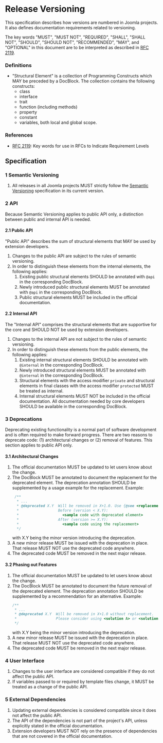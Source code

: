# Release Versioning

This specification describes how versions are numbered in Joomla projects. It also defines documentation requirements
related to versioning.

The key words "MUST", "MUST NOT", "REQUIRED", "SHALL", "SHALL NOT", "SHOULD",
"SHOULD NOT", "RECOMMENDED", "MAY", and "OPTIONAL" in this document are to be interpreted as described in [RFC 2119][].

[RFC 2119]: https://www.rfc-editor.org/rfc/rfc2119.html

### Definitions

* "Structural Element" is a collection of Programming Constructs which MAY be preceded by a DocBlock. The collection
  contains the following constructs:
    * class
    * interface
    * trait
    * function (including methods)
    * property
    * constant
    * variables, both local and global scope.

### References

- [RFC 2119][]: Key words for use in RFCs to Indicate Requirement Levels

## Specification

### 1 Semantic Versioning

1. All releases in all Joomla projects MUST strictly follow the [Semantic Versioning](Semver) specification in its
   current version.

[Semver]: https://github.com/semver/semver/blob/master/semver.md

### 2 API

Because Semantic Versioning applies to public API only, a distinction between public and internal API is needed.

#### 2.1 Public API

"Public API" describes the sum of structural elements that MAY be used by extension developers.

1. Changes to the public API are subject to the rules of semantic versioning.
2. In order to distinguish these elements from the internal elements, the following applies:
    1. Existing public structural elements SHOULD be annotated with `@api` in the corresponding DocBlock.
    1. Newly introduced public structural elements MUST be annotated with `@api` in the corresponding DocBlock.
    2. Public structural elements MUST be included in the official documentation.

#### 2.2 Internal API

The "Internal API" comprises the structural elements that are supportive for the core and SHOULD NOT be used by
extension developers.

1. Changes to the internal API are not subject to the rules of semantic versioning.
2. In order to distinguish these elements from the public elements, the following applies:
    1. Existing internal structural elements SHOULD be annotated with `@internal` in the corresponding DocBlock.
    1. Newly introduced structural elements MUST be annotated with `@internal` in the corresponding DocBlock.
    2. Structural elements with the access modifier `private` and structural elements in final classes with the access
       modifier `protected` MUST be treated as internal.
    3. Internal structural elements MUST NOT be included in the official documentation. All documentation needed by core
       developers SHOULD be available in the corresponding DocBlock.

### 3 Deprecations

Deprecating existing functionality is a normal part of software development and is often required to make forward
progress. There are two reasons to deprecate code: (1) architectural changes or (2) removal of features. This section
applies to public API only.

#### 3.1 Architectural Changes

1. The official documentation MUST be updated to let users know about the change.
2. The DocBlock MUST be annotated to document the replacement for the deprecated element. The deprecation annotation
   SHOULD be supplemented by a usage example for the replacement. Example:
   ```php
    /**
     * ...
     * @deprecated X.Y  Will be removed in X+1.0. Use {@see <replacement>} instead.
     *                  Before (version < X.Y):
     *                    <sample code with deprecated element>
     *                  After (version >= X.Y):
     *                    <sample code using the replacement>
     */
   ```
   with X.Y being the minor version introducing the deprecation.
3. A new minor release MUST be issued with the deprecation in place. That release MUST NOT use the deprecated code
   anywhere.
4. The deprecated code MUST be removed in the next major release.

#### 3.2 Phasing out Features

1. The official documentation MUST be updated to let users know about the change.
2. The DocBlock MUST be annotated to document the future removal of the deprecated element. The deprecation annotation
   SHOULD be supplemented by a recommendation for an alternative. Example:
   ```php
   /**
    * ...
    * @deprecated X.Y  Will be removed in X+1.0 without replacement.
    *                  Please consider using <solution A> or <solution B> instead.
    */
   ```
   with X.Y being the minor version introducing the deprecation.
3. A new minor release MUST be issued with the deprecation in place. That release MUST NOT use the deprecated code
   anywhere.
4. The deprecated code MUST be removed in the next major release.

### 4 User Interface

1. Changes to the user interface are considered compatible if they do not affect the public API.
2. If variables passed to or required by template files change, it MUST be treated as a change of the public API.

### 5 External Dependencies

1. Updating external dependencies is considered compatible since it does not affect the public API.
2. The API of the dependencies is not part of the project's API, unless explicitly stated in the official documentation.
3. Extension developers MUST NOT rely on the presence of dependencies that are not covered in the official
   documentation.
